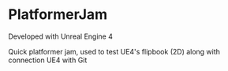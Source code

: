 # PlatformerJam

Developed with Unreal Engine 4

Quick platformer jam, used to test UE4's flipbook (2D) along with connection UE4 with Git